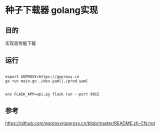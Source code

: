# 种子下载器 golang实现

## 目的
实现高性能下载

## 运行

```

export GOPROXY=https://goproxy.cn
go run main.go ./dev.yaml|./prod.yaml

```

```

env FLASK_APP=api.py flask run --port 9015

```

## 参考
https://github.com/goproxy/goproxy.cn/blob/master/README.zh-CN.md
